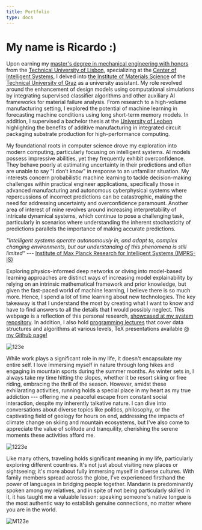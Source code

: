 ```yaml
---
title: Portfolio
type: docs
---
```


# **My name is Ricardo :)**

Upon earning my [master's degree in mechanical engineering with honors](https://fenix.tecnico.ulisboa.pt/cursos/memec/dissertacao/1128253548922394) from the [Technical University of Lisbon](https://tecnico.ulisboa.pt/en/), specializing at the [Center of Intelligent Systems](https://csi.idmec.tecnico.ulisboa.pt/), I delved into [the Institute of Materials Science](https://www.tugraz.at/institute/imat/home) of the [Technical University of Graz](https://www.tugraz.at/en/home) as a university assistant. My role revolved around the enhancement of design models using computational simulations by integrating supervised classifier algorithms and other auxiliary AI frameworks for material failure analysis. From research to a high-volume manufacturing setting, I explored the potential of machine learning in forecasting machine conditions using long short-term memory models. In addition, I supervised a bachelor thesis at the [University of Leoben](https://www.unileoben.ac.at/en/) highlighting the benefits of additive manufacturing in integrated circuit packaging substrate production for high-performance computing.

My foundational roots in computer science drove my exploration into modern computing, particularly focusing on intelligent systems. AI models possess impressive abilities, yet they frequently exhibit overconfidence. They behave poorly at estimating uncertainty in their predictions and often are unable to say "I don’t know" in response to an unfamiliar situation. My interests concern probabilistic machine learning to tackle decision-making challenges within practical engineer applications, specifically those in advanced manufacturing and autonomous cyberphysical systems where repercussions of incorrect predictions can be catastrophic, making the need for addressing uncertainty and overconfidence paramount. Another area of interest of mine revolves around increasing interpretability of intricate dynamical systems, which continue to pose a challenging task, particularly in scenarios where understanding the inherent stochasticity of predictions parallels the importance of making accurate predictions.

*"Intelligent systems operate autonomously in, and adapt to, complex changing environments, but our understanding of this phenomena is still limited"* --- [Institute of Max Planck Research for Intelligent Systems (IMPRS-IS)](https://imprs.is.mpg.de/)

Exploring physics-informed deep networks or diving into model-based learning approaches are distinct ways of increasing model explainability by relying on an intrinsic mathematical framework and prior knowledge, but given the fast-paced world of machine learning, I believe there is so much more. Hence, I spend a lot of time learning about new technologies. The key takeaway is that I understand the most by creating what I want to know and have to find answers to all the details that I would possibly neglect. This webpage is a reflection of this personal research, [showcased at my system repository](https://ricardochin.com/docs/code/). In addition, I also hold [programming lectures](https://ricardochin.com/docs/lectures/) that cover data structures and algorithms at various levels, TeX presentations available @ [my Github page!](https://github.com/roaked/programming-lectures)

![123e](https://live.staticflickr.com/65535/53351935583_2203c22f2f_c.jpg)

While work plays a significant role in my life, it doesn't encapsulate my entire self. I love immersing myself in nature through long hikes and engaging in mountain sports during the summer months. As winter sets in, I always take my time hitting the slopes, whether it be resort skiing or free riding, embracing the thrill of the season. However, amidst these exhilarating activities, running holds a special place in my heart as my true addiction  --- offering me a peaceful escape from constant social interaction, despite my inherently talkative nature. I can dive into conversations about diverse topics like politics, philosophy, or the captivating field of geology for hours on end, addressing the impacts of climate change on skiing and mountain ecosystems, but I've also come to appreciate the value of solitude and tranquility, cherishing the serene moments these activities afford me.

![1223e](https://live.staticflickr.com/65535/53508758200_1562f1d34e_c.jpg)

Like many others, traveling holds significant meaning in my life, particularly exploring different countries.  It's not just about visiting new places or sightseeing; it's more about fully immersing myself in diverse cultures. With family members spread across the globe, I've experienced firsthand the power of languages in bridging people together. Mandarin is predominantly spoken among my relatives, and in spite of not being particularly skilled in it, it has taught me a valuable lesson: speaking someone's native tongue is the most authentic way to establish genuine connections, no matter where you are in the world.

![M123e](https://live.staticflickr.com/65535/53343069030_6d4e5837cd_c.jpg)


